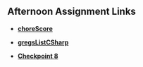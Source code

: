 ## Afternoon Assignment Links

* **[choreScore](https://github.com/ewood-coder/boiseCodeWorks/tree/main/Week10/choreScore)**
* **[gregsListCSharp](https://github.com/ewood-coder/boiseCodeWorks/tree/main/Week10/gregsListCSharp)**

* **[Checkpoint 8](https://github.com/ewood-coder/allSpiceCP8)**